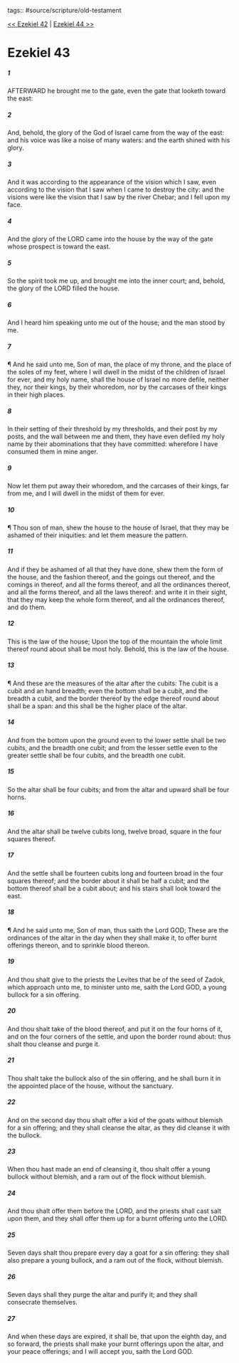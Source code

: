 tags:: #source/scripture/old-testament

[<< Ezekiel 42](/Old_Testament/26_Ezekiel/Ezekiel_42.md) | [Ezekiel 44 >>](/Old_Testament/26_Ezekiel/Ezekiel_44.md)

# Ezekiel 43

##### 1

AFTERWARD he brought me to the gate, even the gate that looketh toward the east:

##### 2

And, behold, the glory of the God of Israel came from the way of the east: and his voice was like a noise of many waters: and the earth shined with his glory.

##### 3

And it was according to the appearance of the vision which I saw, even according to the vision that I saw when I came to destroy the city: and the visions were like the vision that I saw by the river Chebar; and I fell upon my face.

##### 4

And the glory of the LORD came into the house by the way of the gate whose prospect is toward the east.

##### 5

So the spirit took me up, and brought me into the inner court; and, behold, the glory of the LORD filled the house.

##### 6

And I heard him speaking unto me out of the house; and the man stood by me.

##### 7

¶ And he said unto me, Son of man, the place of my throne, and the place of the soles of my feet, where I will dwell in the midst of the children of Israel for ever, and my holy name, shall the house of Israel no more defile, neither they, nor their kings, by their whoredom, nor by the carcases of their kings in their high places.

##### 8

In their setting of their threshold by my thresholds, and their post by my posts, and the wall between me and them, they have even defiled my holy name by their abominations that they have committed: wherefore I have consumed them in mine anger.

##### 9

Now let them put away their whoredom, and the carcases of their kings, far from me, and I will dwell in the midst of them for ever.

##### 10

¶ Thou son of man, shew the house to the house of Israel, that they may be ashamed of their iniquities: and let them measure the pattern.

##### 11

And if they be ashamed of all that they have done, shew them the form of the house, and the fashion thereof, and the goings out thereof, and the comings in thereof, and all the forms thereof, and all the ordinances thereof, and all the forms thereof, and all the laws thereof: and write it in their sight, that they may keep the whole form thereof, and all the ordinances thereof, and do them.

##### 12

This is the law of the house; Upon the top of the mountain the whole limit thereof round about shall be most holy. Behold, this is the law of the house.

##### 13

¶ And these are the measures of the altar after the cubits: The cubit is a cubit and an hand breadth; even the bottom shall be a cubit, and the breadth a cubit, and the border thereof by the edge thereof round about shall be a span: and this shall be the higher place of the altar.

##### 14

And from the bottom upon the ground even to the lower settle shall be two cubits, and the breadth one cubit; and from the lesser settle even to the greater settle shall be four cubits, and the breadth one cubit.

##### 15

So the altar shall be four cubits; and from the altar and upward shall be four horns.

##### 16

And the altar shall be twelve cubits long, twelve broad, square in the four squares thereof.

##### 17

And the settle shall be fourteen cubits long and fourteen broad in the four squares thereof; and the border about it shall be half a cubit; and the bottom thereof shall be a cubit about; and his stairs shall look toward the east.

##### 18

¶ And he said unto me, Son of man, thus saith the Lord GOD; These are the ordinances of the altar in the day when they shall make it, to offer burnt offerings thereon, and to sprinkle blood thereon.

##### 19

And thou shalt give to the priests the Levites that be of the seed of Zadok, which approach unto me, to minister unto me, saith the Lord GOD, a young bullock for a sin offering.

##### 20

And thou shalt take of the blood thereof, and put it on the four horns of it, and on the four corners of the settle, and upon the border round about: thus shalt thou cleanse and purge it.

##### 21

Thou shalt take the bullock also of the sin offering, and he shall burn it in the appointed place of the house, without the sanctuary.

##### 22

And on the second day thou shalt offer a kid of the goats without blemish for a sin offering; and they shall cleanse the altar, as they did cleanse it with the bullock.

##### 23

When thou hast made an end of cleansing it, thou shalt offer a young bullock without blemish, and a ram out of the flock without blemish.

##### 24

And thou shalt offer them before the LORD, and the priests shall cast salt upon them, and they shall offer them up for a burnt offering unto the LORD.

##### 25

Seven days shalt thou prepare every day a goat for a sin offering: they shall also prepare a young bullock, and a ram out of the flock, without blemish.

##### 26

Seven days shall they purge the altar and purify it; and they shall consecrate themselves.

##### 27

And when these days are expired, it shall be, that upon the eighth day, and so forward, the priests shall make your burnt offerings upon the altar, and your peace offerings; and I will accept you, saith the Lord GOD.
